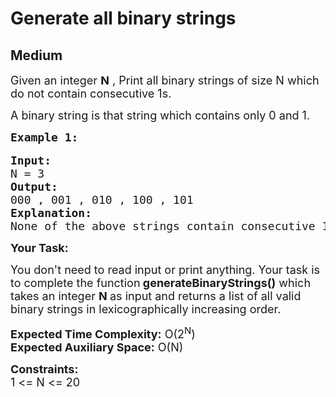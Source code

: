# Generate all binary strings
## Medium
<div class="problems_problem_content__Xm_eO"><p><span style="font-size:18px">Given an integer <strong>N</strong>&nbsp;, Print all binary strings of size N&nbsp;which do not contain&nbsp;consecutive 1s.</span></p>

<p><span style="font-size:18px">A binary string is that string which contains only 0 and 1.</span></p>

<pre><span style="font-size:18px"><strong>Example 1:</strong></span>

<span style="font-size:18px"><strong>Input:</strong>
N = 3
<strong>Output:</strong>
000 , 001 , 010 , 100 , 101
<strong>Explanation:</strong>
None of the above strings contain consecutive 1s. "110" is not an answer as it has '1's occuring consecutively. </span></pre>

<p><span style="font-size:18px"><strong>Your Task:</strong></span></p>

<p><span style="font-size:18px">You don't need to read input or print anything. Your task is to complete the function<strong> generateBinaryStrings()</strong>&nbsp;which takes an integer <strong>N </strong>as input and&nbsp;returns a list of all valid binary strings in lexicographically increasing order.</span></p>

<p><span style="font-size:18px"><strong>Expected Time Complexity:</strong> O(2<sup>N</sup>)<br>
<strong>Expected Auxiliary Space:</strong> O(N)</span></p>

<p><span style="font-size:18px"><strong>Constraints:</strong><br>
1 &lt;= N &lt;= 20</span></p>
</div>